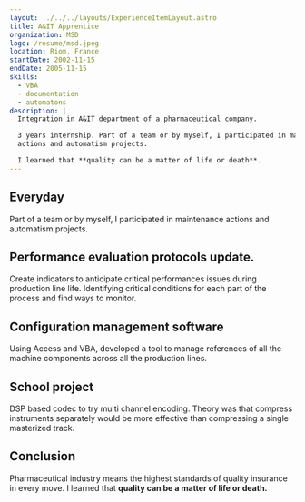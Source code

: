 ```yaml
---
layout: ../../../layouts/ExperienceItemLayout.astro
title: A&IT Apprentice
organization: MSD
logo: /resume/msd.jpeg
location: Riom, France
startDate: 2002-11-15
endDate: 2005-11-15
skills:
  - VBA
  - documentation
  - automatons
description: |
  Integration in A&IT department of a pharmaceutical company.

  3 years internship. Part of a team or by myself, I participated in maintenance
  actions and automatism projects.

  I learned that **quality can be a matter of life or death**.
---
```


## Everyday

Part of a team or by myself, I participated in maintenance actions and
automatism projects.

## Performance evaluation protocols update.

Create indicators to anticipate critical performances issues during production
line life. Identifying critical conditions for each part of the process and find
ways to monitor.

## Configuration management software

Using Access and VBA, developed a tool to manage references of all the machine
components across all the production lines.

## School project

DSP based codec to try multi channel encoding. Theory was that compress
instruments separately would be more effective than compressing a single
masterized track.

## Conclusion

Pharmaceutical industry means the highest standards of quality insurance in
every move. I learned that **quality can be a matter of life or death.**
